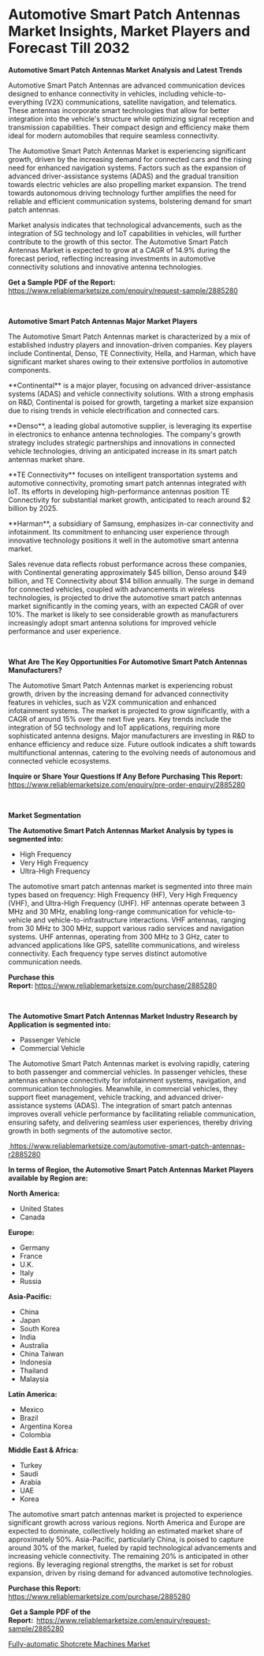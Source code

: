 <p><h1>Automotive Smart Patch Antennas Market Insights, Market Players and Forecast Till 2032</h1></p><p><strong>Automotive Smart Patch Antennas Market Analysis and Latest Trends</strong></p>
<p><p>Automotive Smart Patch Antennas are advanced communication devices designed to enhance connectivity in vehicles, including vehicle-to-everything (V2X) communications, satellite navigation, and telematics. These antennas incorporate smart technologies that allow for better integration into the vehicle's structure while optimizing signal reception and transmission capabilities. Their compact design and efficiency make them ideal for modern automobiles that require seamless connectivity.</p><p>The Automotive Smart Patch Antennas Market is experiencing significant growth, driven by the increasing demand for connected cars and the rising need for enhanced navigation systems. Factors such as the expansion of advanced driver-assistance systems (ADAS) and the gradual transition towards electric vehicles are also propelling market expansion. The trend towards autonomous driving technology further amplifies the need for reliable and efficient communication systems, bolstering demand for smart patch antennas.</p><p>Market analysis indicates that technological advancements, such as the integration of 5G technology and IoT capabilities in vehicles, will further contribute to the growth of this sector. The Automotive Smart Patch Antennas Market is expected to grow at a CAGR of 14.9% during the forecast period, reflecting increasing investments in automotive connectivity solutions and innovative antenna technologies.</p></p>
<p><strong>Get a Sample PDF of the Report:&nbsp;</strong> <a href="https://www.reliablemarketsize.com/enquiry/request-sample/2885280?utm_campaign=2472&utm_medium=2&utm_source=Github&utm_content=ia&utm_term=13032025&utm_id=automotive-smart-patch-antennas">https://www.reliablemarketsize.com/enquiry/request-sample/2885280</a></p>
<p>&nbsp;</p>
<p><strong>Automotive Smart Patch Antennas Major Market Players</strong></p>
<p><p>The Automotive Smart Patch Antennas market is characterized by a mix of established industry players and innovation-driven companies. Key players include Continental, Denso, TE Connectivity, Hella, and Harman, which have significant market shares owing to their extensive portfolios in automotive components.</p><p>**Continental** is a major player, focusing on advanced driver-assistance systems (ADAS) and vehicle connectivity solutions. With a strong emphasis on R&D, Continental is poised for growth, targeting a market size expansion due to rising trends in vehicle electrification and connected cars.</p><p>**Denso**, a leading global automotive supplier, is leveraging its expertise in electronics to enhance antenna technologies. The company's growth strategy includes strategic partnerships and innovations in connected vehicle technologies, driving an anticipated increase in its smart patch antennas market share.</p><p>**TE Connectivity** focuses on intelligent transportation systems and automotive connectivity, promoting smart patch antennas integrated with IoT. Its efforts in developing high-performance antennas position TE Connectivity for substantial market growth, anticipated to reach around $2 billion by 2025.</p><p>**Harman**, a subsidiary of Samsung, emphasizes in-car connectivity and infotainment. Its commitment to enhancing user experience through innovative technology positions it well in the automotive smart antenna market.</p><p>Sales revenue data reflects robust performance across these companies, with Continental generating approximately $45 billion, Denso around $49 billion, and TE Connectivity about $14 billion annually. The surge in demand for connected vehicles, coupled with advancements in wireless technologies, is projected to drive the automotive smart patch antennas market significantly in the coming years, with an expected CAGR of over 10%. The market is likely to see considerable growth as manufacturers increasingly adopt smart antenna solutions for improved vehicle performance and user experience.</p></p>
<p>&nbsp;</p>
<p><strong>What Are The Key Opportunities For Automotive Smart Patch Antennas Manufacturers?</strong></p>
<p><p>The Automotive Smart Patch Antennas market is experiencing robust growth, driven by the increasing demand for advanced connectivity features in vehicles, such as V2X communication and enhanced infotainment systems. The market is projected to grow significantly, with a CAGR of around 15% over the next five years. Key trends include the integration of 5G technology and IoT applications, requiring more sophisticated antenna designs. Major manufacturers are investing in R&D to enhance efficiency and reduce size. Future outlook indicates a shift towards multifunctional antennas, catering to the evolving needs of autonomous and connected vehicle ecosystems.</p></p>
<p><strong>Inquire or Share Your Questions If Any Before Purchasing This Report:</strong> <a href="https://www.reliablemarketsize.com/enquiry/pre-order-enquiry/2885280?utm_campaign=2472&utm_medium=2&utm_source=Github&utm_content=ia&utm_term=13032025&utm_id=automotive-smart-patch-antennas">https://www.reliablemarketsize.com/enquiry/pre-order-enquiry/2885280</a></p>
<p>&nbsp;</p>
<p><strong>Market Segmentation</strong></p>
<p><strong>The Automotive Smart Patch Antennas Market Analysis by types is segmented into:</strong></p>
<p><ul><li>High Frequency</li><li>Very High Frequency</li><li>Ultra-High Frequency</li></ul></p>
<p><p>The automotive smart patch antennas market is segmented into three main types based on frequency: High Frequency (HF), Very High Frequency (VHF), and Ultra-High Frequency (UHF). HF antennas operate between 3 MHz and 30 MHz, enabling long-range communication for vehicle-to-vehicle and vehicle-to-infrastructure interactions. VHF antennas, ranging from 30 MHz to 300 MHz, support various radio services and navigation systems. UHF antennas, operating from 300 MHz to 3 GHz, cater to advanced applications like GPS, satellite communications, and wireless connectivity. Each frequency type serves distinct automotive communication needs.</p></p>
<p><strong>Purchase this Report:&nbsp;</strong><a href="https://www.reliablemarketsize.com/purchase/2885280?utm_campaign=2472&utm_medium=2&utm_source=Github&utm_content=ia&utm_term=13032025&utm_id=automotive-smart-patch-antennas">https://www.reliablemarketsize.com/purchase/2885280</a></p>
<p>&nbsp;</p>
<p><strong>The Automotive Smart Patch Antennas Market Industry Research by Application is segmented into:</strong></p>
<p><ul><li>Passenger Vehicle</li><li>Commercial Vehicle</li></ul></p>
<p><p>The Automotive Smart Patch Antennas market is evolving rapidly, catering to both passenger and commercial vehicles. In passenger vehicles, these antennas enhance connectivity for infotainment systems, navigation, and communication technologies. Meanwhile, in commercial vehicles, they support fleet management, vehicle tracking, and advanced driver-assistance systems (ADAS). The integration of smart patch antennas improves overall vehicle performance by facilitating reliable communication, ensuring safety, and delivering seamless user experiences, thereby driving growth in both segments of the automotive sector.</p></p>
<p><a href="https://www.reliablemarketsize.com/automotive-smart-patch-antennas-r2885280?utm_campaign=2472&utm_medium=2&utm_source=Github&utm_content=ia&utm_term=13032025&utm_id=automotive-smart-patch-antennas">&nbsp;https://www.reliablemarketsize.com/automotive-smart-patch-antennas-r2885280</a></p>
<p><strong>In terms of Region, the Automotive Smart Patch Antennas Market Players available by Region are:</strong></p>
<p>
    <p> <strong> North America: </strong>
        <ul>
            <li>United States</li>
            <li>Canada</li>
        </ul>
        </p> 
    <p> <strong> Europe: </strong>
        <ul>
            <li>Germany</li>
            <li>France</li>
            <li>U.K.</li>
            <li>Italy</li>
            <li>Russia</li>
        </ul>
        </p> 
    <p> <strong> Asia-Pacific: </strong>
        <ul>
            <li>China</li>
            <li>Japan</li>
            <li>South Korea</li>
            <li>India</li>
            <li>Australia</li>
            <li>China Taiwan</li>
            <li>Indonesia</li>
            <li>Thailand</li>
            <li>Malaysia</li>
        </ul>
        </p> 
    <p> <strong> Latin America: </strong>
        <ul>
            <li>Mexico</li>
            <li>Brazil</li>
            <li>Argentina Korea</li>
            <li>Colombia</li>
        </ul>
        </p> 
    <p> <strong> Middle East & Africa: </strong>
        <ul>
            <li>Turkey</li>
            <li>Saudi</li>
            <li>Arabia</li>
            <li>UAE</li>
            <li>Korea</li>
        </ul>
    </p>
    </p>
<p><p>The automotive smart patch antennas market is projected to experience significant growth across various regions. North America and Europe are expected to dominate, collectively holding an estimated market share of approximately 50%. Asia-Pacific, particularly China, is poised to capture around 30% of the market, fueled by rapid technological advancements and increasing vehicle connectivity. The remaining 20% is anticipated in other regions. By leveraging regional strengths, the market is set for robust expansion, driven by rising demand for advanced automotive technologies.</p></p>
<p><strong>Purchase this Report: </strong><a href="https://www.reliablemarketsize.com/purchase/2885280?utm_campaign=2472&utm_medium=2&utm_source=Github&utm_content=ia&utm_term=13032025&utm_id=automotive-smart-patch-antennas">https://www.reliablemarketsize.com/purchase/2885280</a></p>
<p>&nbsp;<strong>Get a Sample PDF of the Report:&nbsp;&nbsp;</strong><a href="https://www.reliablemarketsize.com/enquiry/request-sample/2885280?utm_campaign=2472&utm_medium=2&utm_source=Github&utm_content=ia&utm_term=13032025&utm_id=automotive-smart-patch-antennas">https://www.reliablemarketsize.com/enquiry/request-sample/2885280</a></p>
<p><strong></strong></p>
<p><p><a href="https://github.com/norbeludie83/Market-Research-Report-List-1/blob/main/fully-automatic-shotcrete-machines-market.md?utm_campaign=2472&utm_medium=2&utm_source=Github&utm_content=ia&utm_term=13032025&utm_id=automotive-smart-patch-antennas">Fully-automatic Shotcrete Machines Market</a></p></p>